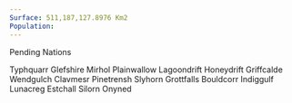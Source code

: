 ```yaml
---
Surface: 511,187,127.8976 Km2
Population:
---
```

Pending Nations

Typhquarr
Glefshire
Mirhol
Plainwallow
Lagoondrift
Honeydrift
Griffcalde
Wendgulch
Clavmesr
Pinetrensh
Slyhorn
Grottfalls
Bouldcorr
Indiggulf
Lunacreg
Estchall
Silorn
Onyned
